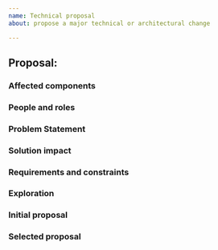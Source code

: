 ```yaml
---
name: Technical proposal
about: propose a major technical or architectural change

---
```


<!--Use this template to help kickstart discussions of specific technical and architectural proposals. It's OK to be unclear about who should be involved or even what to propose to solve the problem under discussion.-->

## Proposal:

### Affected components
<!--Which system components are (probably) in scope? (list as many as make sense)
    - SecureDrop Server
    - SecureDrop Workstation
    - SecureDrop Client
    - Don't know
    -->

### People and roles
<!--Tag people who should be involved in this proposal.-->

### Problem Statement
<!--Describe the problem that needs solving, or the architectural change that you'd like to see.-->

### Solution impact
<!--If we do solve this problem, what impact does it have, and for who?-->

### Requirements and constraints
<!--What requirements would a solution to the problem above have to satisfy? What existing technical constraints would affect potential solutions?-->

### Exploration
<!--Provide more context for the problem and potential solutions. (OK to leave blank if you want more group input.)-->

### Initial proposal
<!-- If you have one, propose a solution to the problem. (OK to leave blank, OK to duplicate this section in future edits with alternative proposals.) -->

### Selected proposal
<!--Leave blank for now - this section will record the agreed-upon solution to the problem.-->

